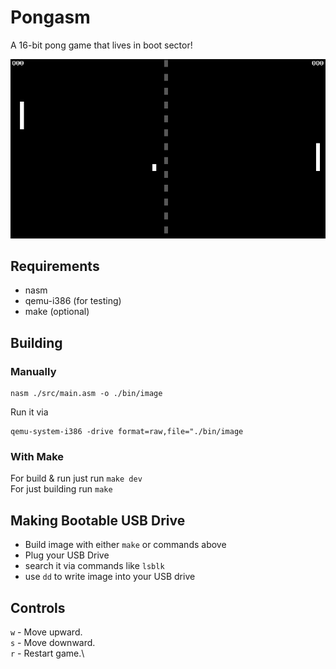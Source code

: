 # Pongasm
A 16-bit pong game that lives in boot sector!

![](https://github.com/rft0/pongasm/blob/main/img/pong.png?raw=true)

## Requirements
* nasm
* qemu-i386 (for testing)
* make (optional)

## Building
### Manually
```
nasm ./src/main.asm -o ./bin/image
```
Run it via
```
qemu-system-i386 -drive format=raw,file="./bin/image
```

### With Make
For build & run just run `make dev`<br>
For just building run `make`

## Making Bootable USB Drive
* Build image with either `make` or commands above
* Plug your USB Drive
* search it via commands like `lsblk`
* use `dd` to write image into your USB drive

## Controls
`w` - Move upward.\
`s` - Move downward.\
`r` - Restart game.\
